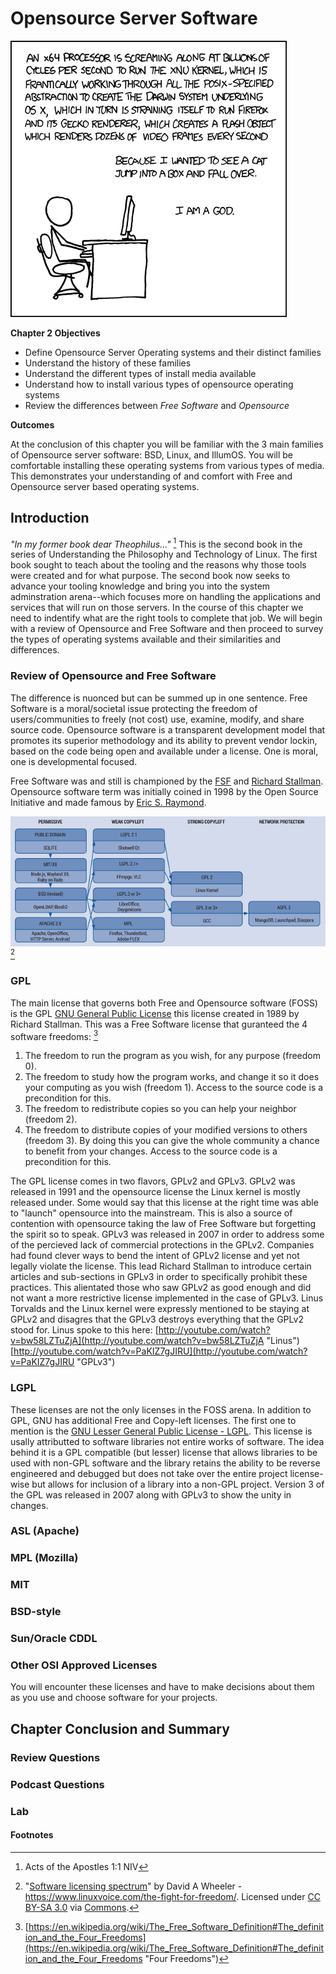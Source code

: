 # Opensource Server Software 
![Measure twice, cut once - *proverb*](images/Chapter-Header/chapter-02/abstraction.png "Understanding the Technology and Philosophy of Linux")

__Chapter 2 Objectives__

  *  Define Opensource Server Operating systems and their distinct families
  *  Understand the history of these families
  *  Understand the different types of install media available
  *  Understand how to install various types of opensource operating systems
  *  Review the differences between *Free Software* and *Opensource*
  
__Outcomes__
 
   At the conclusion of this chapter you will be familiar with the 3 main families of Opensource server software: BSD, Linux, and IllumOS.  You will be comfortable installing these operating systems from various types of media.  This demonstrates your understanding of and comfort with Free and Opensource server based operating systems.

## Introduction

  *"In my former book dear Theophilus..."* [^1]  This is the second book in the series of Understanding the Philosophy and Technology of Linux.  The first book sought to teach about the tooling and the reasons why those tools were created and for what purpose.  The second book now seeks to advance your tooling knowledge and bring you into the system adminstration arena--which focuses more on handling the applications and services that will run on those servers.   In the course of this chapter we need to indentify what are the right tools to complete that job.  We will begin with a review of Opensource and Free Software and then proceed to survey the types of operating systems available and their similarities and differences.

### Review of Opensource and Free Software

  The difference is nuonced but can be summed up in one sentence.  Free Software is a moral/societal issue protecting the freedom of users/communities to freely (not cost) use, examine, modify, and share source code.  Opensource software is a transparent development model that promotes its superior methodology and its ability to prevent vendor lockin, based on the code being open and available under a license.  One is moral, one is developmental focused.  
  
  Free Software was and still is championed by the [FSF](http://fsf.org "FSF") and [Richard Stallman](https://en.wikipedia.org/wiki/Richard_Stallman "RMS").  Opensource software term was initially coined in 1998 by the Open Source Initiative and made famous by [Eric S. Raymond](https://en.wikipedia.org/wiki/Eric_S._Raymond "ESR").     

![*Opensource Licenses*](images/Chapter-02/Licenses/640px-Software_licensing_spectrum.png "Licenses") [^3]

### GPL

The main license that governs both Free and Opensource software (FOSS) is the GPL [GNU General Public License](https://en.wikipedia.org/wiki/GNU_General_Public_License "GPL") this license created in 1989 by Richard Stallman.  This was a Free Software license that guranteed the 4 software freedoms: [^2]

 1)  The freedom to run the program as you wish, for any purpose (freedom 0).
 1)  The freedom to study how the program works, and change it so it does your computing as you wish (freedom 1). Access to the source code is a precondition for this.
 1)  The freedom to redistribute copies so you can help your neighbor (freedom 2).
 1)  The freedom to distribute copies of your modified versions to others (freedom 3). By doing this you can give the whole community a chance to benefit from your changes. Access to the source code is a precondition for this.

 The GPL license comes in two flavors, GPLv2 and GPLv3.  GPLv2 was released in 1991 and the opensource license the Linux kernel is mostly released under.  Some would say that this license at the right time was able to "launch" opensource into the mainstream.  This is also a source of contention with opensource taking the law of Free Software but forgetting the spirit so to speak.  GPLv3 was released in 2007 in order to address some of the percieved lack of commercial protections in the GPLv2.  Companies had found clever ways to bend the intent of GPLv2 license and yet not legally violate the license.  This lead Richard Stallman to introduce certain articles and sub-sections in GPLv3 in order to specifically prohibit these practices.  This alientated those who saw GPLv2 as good enough and did not want a more restrictive license implemented in the case of GPLv3.  Linus Torvalds and the Linux kernel were expressly mentioned to be staying at GPLv2 and disagres that the GPLv3 destroys everything that the GPLv2 stood for.  Linus spoke to this here: [http://youtube.com/watch?v=bw58LZTuZjA](http://youtube.com/watch?v=bw58LZTuZjA "Linus") [http://youtube.com/watch?v=PaKIZ7gJIRU](http://youtube.com/watch?v=PaKIZ7gJIRU "GPLv3")
 
### LGPL

These licenses are not the only licenses in the FOSS arena.  In addition to GPL, GNU has additional Free and Copy-left licenses.  The first one to mention is the [GNU Lesser General Public License - LGPL](https://en.wikipedia.org/wiki/GNU_Lesser_General_Public_License "LGPL").   This license is usally attributted to software libraries not entire works of software.  The idea behind it is a GPL compatible (but lesser) license that allows libraries to be used with non-GPL software and the library retains the ability to be reverse engineered and debugged but does not take over the entire project license-wise but allows for inclusion of a library into a non-GPL project.  Version 3 of the GPL was released in 2007 along with GPLv3 to show the unity in changes.    

### ASL (Apache)



### MPL (Mozilla)

### MIT

### BSD-style

### Sun/Oracle CDDL

### Other OSI Approved Licenses


You will encounter these licenses and have to make decisions about them as you use and choose software for your projects.




## Chapter Conclusion and Summary


### Review Questions


### Podcast Questions



### Lab


#### Footnotes 

[^1]: Acts of the Apostles 1:1 NIV 
 
[^2]: [https://en.wikipedia.org/wiki/The_Free_Software_Definition#The_definition_and_the_Four_Freedoms](https://en.wikipedia.org/wiki/The_Free_Software_Definition#The_definition_and_the_Four_Freedoms "Four Freedoms") 
 
[^3]: "<a href="https://commons.wikimedia.org/wiki/File:Software_licensing_spectrum.png#/media/File:Software_licensing_spectrum.png">Software licensing spectrum</a>" by David A Wheeler - <a rel="nofollow" class="external free" href="https://www.linuxvoice.com/the-fight-for-freedom/">https://www.linuxvoice.com/the-fight-for-freedom/</a>. Licensed under <a title="Creative Commons Attribution-Share Alike 3.0" href="http://creativecommons.org/licenses/by-sa/3.0">CC BY-SA 3.0</a> via <a href="https://commons.wikimedia.org/wiki/">Commons</a>.

